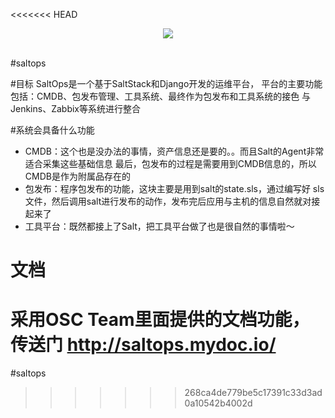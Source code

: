 <<<<<<< HEAD
<div align="center">
  <img src="http://git.oschina.net/uploads/images/2017/0222/194334_0f219bc2_8819.png"><br><br>
</div>


#saltops

#目标
SaltOps是一个基于SaltStack和Django开发的运维平台，
平台的主要功能包括：CMDB、包发布管理、工具系统、最终作为包发布和工具系统的接色
与Jenkins、Zabbix等系统进行整合

#系统会具备什么功能

* CMDB：这个也是没办法的事情，资产信息还是要的。。而且Salt的Agent非常适合采集这些基础信息
最后，包发布的过程是需要用到CMDB信息的，所以CMDB是作为附属品存在的
* 包发布：程序包发布的功能，这块主要是用到salt的state.sls，通过编写好
sls文件，然后调用salt进行发布的动作，发布完后应用与主机的信息自然就对接起来了
* 工具平台：既然都接上了Salt，把工具平台做了也是很自然的事情啦～


# 文档

采用OSC Team里面提供的文档功能，传送门 http://saltops.mydoc.io/
=======
#saltops
>>>>>>> 268ca4de779be5c17391c33d3ad0a10542b4002d

